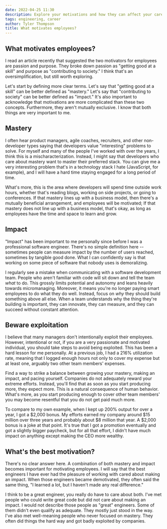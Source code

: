 ```yaml
---
date: 2022-04-25 11:30
description: Explore your motivations and how they can affect your career trajectory.
tags: engineering, career
author: Tyler Thompson
title: What motivates employees?
---
```


## What motivates employees?
I read an article recently that suggested the two motivators for employees are passion and purpose. They broke down passion as "getting good at a skill" and purpose as "contributing to society." I think that's an oversimplification, but still worth exploring. 

Let's start by defining more clear terms. Let's say that "getting good at a skill" can be better defined as "mastery." Let's say that "contributing to society" can be better defined as "impact." It's also important to acknowledge that motivations are more complicated than these two concepts. Furthermore, they aren't mutually exclusive. I know that both things are very important to me. 

## Mastery
I often hear product managers, agile coaches, recruiters, and other non-developer types saying that developers value "interesting" problems to solve. For myself and many of the people I've worked with over the years, I think this is a mischaracterization. Instead, I might say that developers who care about mastery want to master their preferred stack. You can give me a very interesting problem that's in a technology stack I hate (JavaScript, for example), and I will have a hard time staying engaged for a long period of time.

What's more, this is the area where developers will spend time outside work hours, whether that's reading blogs, working on side projects, or going to conferences. If that mastery lines up with a business model, then there's a mutually beneficial arrangement, and employees will be motivated; If that mastery does not line up with a business model, that's okay, as long as employees have the time and space to learn and grow.

## Impact
"Impact" has been important to me personally since before I was a professional software engineer. There's no simple definition here -- sometimes people can measure impact by the number of users reached, sometimes by tangible good done. What I can confidently say is that working on some piece of software that nobody uses is demoralizing. 

I regularly see a mistake when communicating with a software development team. People who aren't familiar with code will sit down and tell the team *what* to do. This grossly limits potential and autonomy and leans heavily towards micromanaging. Moreover, it means you're no longer paying smart employees to do what they do well. Instead, focus on *why* they should build something above all else. When a team understands why the thing they're building is important, they can innovate, they can measure, and they can succeed without constant attention.

## Beware exploitation
I believe that many managers don't intentionally exploit their employees. However, intentional or not, if you are a very passionate and motivated individual, you should take steps to avoid being exploited. This has been a hard lesson for me personally. At a previous job, I had a 216% utilization rate, meaning that I logged enough hours not only to cover my expense but at least one, arguably two other team members' expenses. 

Find a way to strike a balance between growing your mastery, making an impact, and pacing yourself. Companies do not adequately reward your extreme efforts. Instead, you'll find that as soon as you start producing more, they expect more. This is a natural consequence of human behavior. What's more, as you start producing enough to cover other team members' you may become resentful that you do not get paid much more. 

To compare to my own example, when I kept up 200% output for over a year, I got a $2,000 bonus. My efforts earned my company around $15 million over three years and probably about $8 million that year. A $2,000 bonus is a joke at that point. It's true that I got a promotion eventually and got a slightly bigger paycheck, but for all that effort, I didn't have much impact on anything except making the CEO more wealthy.

## What's the best motivation?
There's no clear answer here. A combination of both mastery and impact becomes important for motivating employees. I will say that the best engineers I have ever had the pleasure of working with cared about making an impact. When those engineers became demotivated, they often said the same thing, "I learned a lot, but I haven't made any real difference."

I think to be a great engineer, you really do have to care about both. I've met people who could write great code but did not care about making an impact. I would not describe those people as "great" engineers. Some of them didn't even qualify as adequate. They mostly just stood in the way. I've also met well-meaning people who never focused on mastery. They often did things the hard way and got badly exploited by companies.